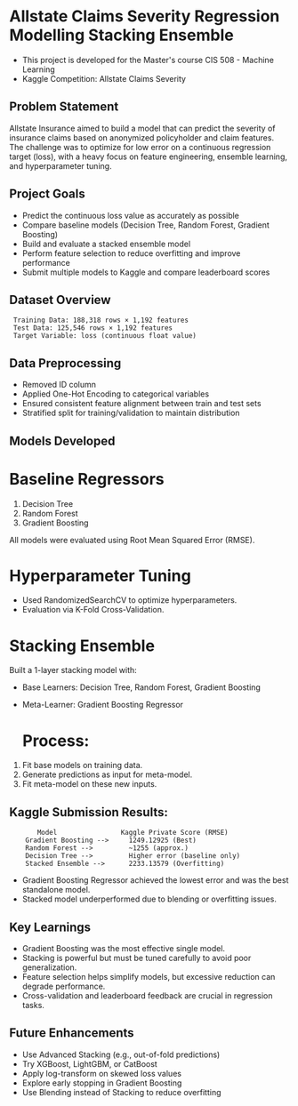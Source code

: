 # Allstate Claims Severity Regression Modelling Stacking Ensemble
  - This project is developed for the Master's course CIS 508 - Machine Learning
  - Kaggle Competition: Allstate Claims Severity

  ## Problem Statement
  Allstate Insurance aimed to build a model that can predict the severity of insurance claims based on anonymized policyholder and claim features. The challenge was to
  optimize for low error on a continuous regression target (loss), with a heavy focus on feature engineering, ensemble learning, and hyperparameter tuning.

  ## Project Goals
  - Predict the continuous loss value as accurately as possible
  - Compare baseline models (Decision Tree, Random Forest, Gradient Boosting)
  - Build and evaluate a stacked ensemble model
  - Perform feature selection to reduce overfitting and improve performance
  - Submit multiple models to Kaggle and compare leaderboard scores

   ## Dataset Overview
     Training Data: 188,318 rows × 1,192 features
     Test Data: 125,546 rows × 1,192 features
     Target Variable: loss (continuous float value)
     
   ## Data Preprocessing
   - Removed ID column
   - Applied One-Hot Encoding to categorical variables
   - Ensured consistent feature alignment between train and test sets
   - Stratified split for training/validation to maintain distribution

   ## Models Developed
   # Baseline Regressors
   1. Decision Tree
   2. Random Forest
   3. Gradient Boosting
      
   All models were evaluated using Root Mean Squared Error (RMSE).
    
   # Hyperparameter Tuning
   
   - Used RandomizedSearchCV to optimize hyperparameters.
   - Evaluation via K-Fold Cross-Validation.

   # Stacking Ensemble
   Built a 1-layer stacking model with:
   - Base Learners: Decision Tree, Random Forest, Gradient Boosting
   - Meta-Learner: Gradient Boosting Regressor
     
     # Process:
   1. Fit base models on training data.
   2. Generate predictions as input for meta-model.
   3. Fit meta-model on these new inputs.

   ## Kaggle Submission Results:
           Model                Kaggle Private Score (RMSE)
        Gradient Boosting -->     1249.12925 (Best)
        Random Forest -->         ~1255 (approx.)
        Decision Tree -->         Higher error (baseline only)
        Stacked Ensemble -->      2233.13579 (Overfitting)
   - Gradient Boosting Regressor achieved the lowest error and was the best standalone model.
   - Stacked model underperformed due to blending or overfitting issues.

   ##  Key Learnings
   - Gradient Boosting was the most effective single model.
   - Stacking is powerful but must be tuned carefully to avoid poor generalization.
   - Feature selection helps simplify models, but excessive reduction can degrade performance.
   - Cross-validation and leaderboard feedback are crucial in regression tasks.

   ## Future Enhancements
   - Use Advanced Stacking (e.g., out-of-fold predictions)
   - Try XGBoost, LightGBM, or CatBoost
   - Apply log-transform on skewed loss values
   - Explore early stopping in Gradient Boosting
   - Use Blending instead of Stacking to reduce overfitting




   


     


   
   





